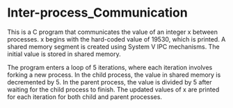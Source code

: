 # Inter-process_Communication

This is a C program that communicates the value of an integer x between processes. x begins with the hard-coded value of 19530, which is printed. A shared memory segment is created using System V IPC mechanisms. The initial value is stored in shared memory.

The program enters a loop of 5 iterations, where each iteration involves forking a new process. In the child process, the value in shared memory is decremented by 5. In the parent process, the value is divided by 5 after waiting for the child process to finish. The updated values of x are printed for each iteration for both child and parent processes.


 

